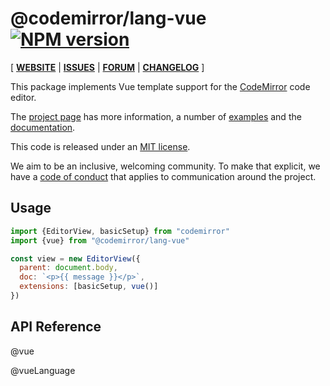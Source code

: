 <!-- NOTE: README.md is generated from src/README.md -->

# @codemirror/lang-vue [![NPM version](https://img.shields.io/npm/v/@codemirror/lang-vue.svg)](https://www.npmjs.org/package/@codemirror/lang-vue)

[ [**WEBSITE**](https://codemirror.net/) | [**ISSUES**](https://github.com/codemirror/dev/issues) | [**FORUM**](https://discuss.codemirror.net/c/next/) | [**CHANGELOG**](https://github.com/codemirror/lang-vue/blob/main/CHANGELOG.md) ]

This package implements Vue template support for the
[CodeMirror](https://codemirror.net/) code editor.

The [project page](https://codemirror.net/) has more information, a
number of [examples](https://codemirror.net/examples/) and the
[documentation](https://codemirror.net/docs/).

This code is released under an
[MIT license](https://github.com/codemirror/lang-json/tree/main/LICENSE).

We aim to be an inclusive, welcoming community. To make that explicit,
we have a [code of
conduct](http://contributor-covenant.org/version/1/1/0/) that applies
to communication around the project.

## Usage

```javascript
import {EditorView, basicSetup} from "codemirror"
import {vue} from "@codemirror/lang-vue"

const view = new EditorView({
  parent: document.body,
  doc: `<p>{{ message }}</p>`,
  extensions: [basicSetup, vue()]
})
```

## API Reference

@vue

@vueLanguage
